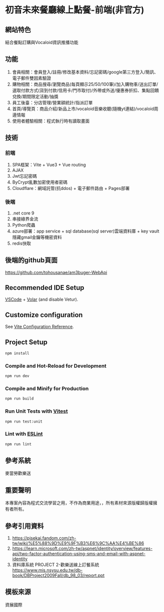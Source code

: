 # 初音未來餐廳線上點餐-前端(非官方)

## 網站特色
結合餐點訂購與Vocaloid資訊推播功能

## 功能
1. 會員相關：會員登入/註冊/修改基本資料/忘記密碼/google第三方登入/簡訊、電子郵件雙因素驗證
2. 購物相關：商品搜尋/瀏覽商品(每頁顯示25/50/100筆)/加入購物車/送出訂單/選取付款方式(貨到付款/信用卡/門市取付)/外帶或外送/優惠券折扣、集點回饋兌換/期間限定活動/抽獎
3. 員工後臺：分店管理/營業額統計/指派訂單
4. 首頁/導覽頁：商品介紹/新品上市/vocaloid音樂收聽(隨機yt連結)/vocaloid周邊情報
5. 使用者體驗相關：程式執行時有讀取畫面

## 技術
### 前端
1. SPA框架：Vite + Vue3 + Vue routing
2. AJAX
3. Jwt忘記密碼
4. ByCrypt亂數加密使用者密碼
5. Cloudflare：網域託管(抗ddos) + 電子郵件路由 + Pages部署

### 後端
1. .net core 9
2. 串接綠界金流
3. Python爬蟲
4. azure部署：app service + sql database(sql server)雲端資料庫 + key vault隱藏gmail金鑰等機密資料
5. redis快取

## 後端的github頁面
https://github.com/tohousanae/am3buger-WebApi

## Recommended IDE Setup

[VSCode](https://code.visualstudio.com/) + [Volar](https://marketplace.visualstudio.com/items?itemName=Vue.volar) (and disable Vetur).

## Customize configuration

See [Vite Configuration Reference](https://vitejs.dev/config/).

## Project Setup

```sh
npm install
```

### Compile and Hot-Reload for Development

```sh
npm run dev
```

### Compile and Minify for Production

```sh
npm run build
```

### Run Unit Tests with [Vitest](https://vitest.dev/)

```sh
npm run test:unit
```

### Lint with [ESLint](https://eslint.org/)

```sh
npm run lint
```

## 參考系統
麥當勞歡樂送

## 重要聲明
本專案內容為程式交流學習之用，不作為商業用途，，所有素材來源版權歸版權擁有者所有。

## 參考引用資料
1. https://pjsekai.fandom.com/zh-tw/wiki/%E5%88%9D%E9%9F%B3%E6%9C%AA%E4%BE%86
2. https://learn.microsoft.com/zh-tw/aspnet/identity/overview/features-api/two-factor-authentication-using-sms-and-email-with-aspnet-identity
3. 資料庫系統 PROJECT 2-歡樂送線上訂餐系統 https://www.mis.nsysu.edu.tw/db-book/DBProject2009Fall/db_98_03/report.ppt

## 模板來源
資展國際
